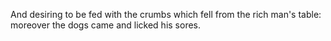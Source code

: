 And desiring to be fed with the crumbs which fell from the rich man's table: moreover the dogs came and licked his sores.
